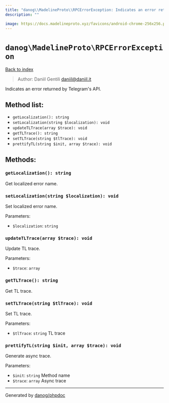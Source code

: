 ```yaml
---
title: "danog\\MadelineProto\\RPCErrorException: Indicates an error returned by Telegram's API."
description: ""

image: https://docs.madelineproto.xyz/favicons/android-chrome-256x256.png
---
```

# `danog\MadelineProto\RPCErrorException`
[Back to index](../../index.md)

> Author: Daniil Gentili <daniil@daniil.it>  
  

Indicates an error returned by Telegram's API.  




## Method list:
* `getLocalization(): string`
* `setLocalization(string $localization): void`
* `updateTLTrace(array $trace): void`
* `getTLTrace(): string`
* `setTLTrace(string $tlTrace): void`
* `prettifyTL(string $init, array $trace): void`

## Methods:
### `getLocalization(): string`

Get localized error name.



### `setLocalization(string $localization): void`

Set localized error name.


Parameters:
* `$localization`: `string`   



### `updateTLTrace(array $trace): void`

Update TL trace.


Parameters:
* `$trace`: `array`   



### `getTLTrace(): string`

Get TL trace.



### `setTLTrace(string $tlTrace): void`

Set TL trace.


Parameters:
* `$tlTrace`: `string` TL trace  



### `prettifyTL(string $init, array $trace): void`

Generate async trace.


Parameters:
* `$init`: `string` Method name  
* `$trace`: `array` Async trace  



---
Generated by [danog/phpdoc](https://phpdoc.daniil.it)
